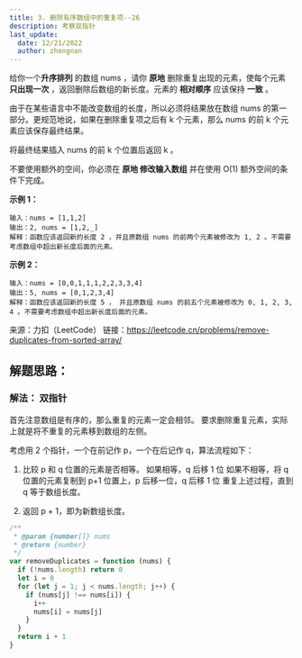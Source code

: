 ```yaml
---
title: 3. 删除有序数组中的重复项--26
description: 考察双指针
last_update:
  date: 12/21/2022
  author: zhongnan
---
```


给你一个**升序排列** 的数组 nums ，请你 **原地** 删除重复出现的元素，使每个元素 **只出现一次** ，返回删除后数组的新长度。元素的 **相对顺序** 应该保持 **一致** 。

由于在某些语言中不能改变数组的长度，所以必须将结果放在数组 nums 的第一部分。更规范地说，如果在删除重复项之后有 k 个元素，那么 nums 的前 k 个元素应该保存最终结果。

将最终结果插入 nums 的前 k 个位置后返回 k 。

不要使用额外的空间，你必须在 **原地 修改输入数组** 并在使用 O(1) 额外空间的条件下完成。

**示例 1：**

```
输入：nums = [1,1,2]
输出：2, nums = [1,2,_]
解释：函数应该返回新的长度 2 ，并且原数组 nums 的前两个元素被修改为 1, 2 。不需要考虑数组中超出新长度后面的元素。
```

**示例 2：**

```
输入：nums = [0,0,1,1,1,2,2,3,3,4]
输出：5, nums = [0,1,2,3,4]
解释：函数应该返回新的长度 5 ， 并且原数组 nums 的前五个元素被修改为 0, 1, 2, 3, 4 。不需要考虑数组中超出新长度后面的元素。
```

来源：力扣（LeetCode）
链接：https://leetcode.cn/problems/remove-duplicates-from-sorted-array/

## 解题思路：

### 解法： 双指针

首先注意数组是有序的，那么重复的元素一定会相邻。
要求删除重复元素，实际上就是将不重复的元素移到数组的左侧。

考虑用 2 个指针，一个在前记作 p，一个在后记作 q，算法流程如下：

1. 比较 p 和 q 位置的元素是否相等。
   如果相等，q 后移 1 位 如果不相等，将 q 位置的元素复制到 p+1 位置上，p 后移一位，q 后移 1 位 重复上述过程，直到 q 等于数组长度。

2. 返回 p + 1，即为新数组长度。

```js
/**
 * @param {number[]} nums
 * @return {number}
 */
var removeDuplicates = function (nums) {
  if (!nums.length) return 0
  let i = 0
  for (let j = 1; j < nums.length; j++) {
    if (nums[j] !== nums[i]) {
      i++
      nums[i] = nums[j]
    }
  }
  return i + 1
}
```
